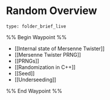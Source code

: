 # Random Overview
 
```ccard
type: folder_brief_live
```
 
%% Begin Waypoint %%
- [[Internal state of Mersenne Twister]]
- [[Mersenne Twister PRNG]]
- [[PRNGs]]
- [[Randomization in C++]]
- [[Seed]]
- [[Underseeding]]

%% End Waypoint %%